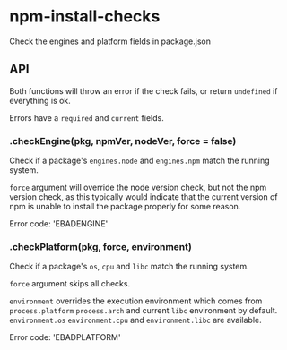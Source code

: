 # npm-install-checks

Check the engines and platform fields in package.json

## API

Both functions will throw an error if the check fails, or return
`undefined` if everything is ok.

Errors have a `required` and `current` fields.

### .checkEngine(pkg, npmVer, nodeVer, force = false)

Check if a package's `engines.node` and `engines.npm` match the running system.

`force` argument will override the node version check, but not the npm
version check, as this typically would indicate that the current version of
npm is unable to install the package properly for some reason.

Error code: 'EBADENGINE'

### .checkPlatform(pkg, force, environment)

Check if a package's `os`, `cpu` and `libc` match the running system.

`force` argument skips all checks.

`environment` overrides the execution environment which comes from `process.platform` `process.arch` and current `libc` environment by default. `environment.os` `environment.cpu` and `environment.libc` are available.

Error code: 'EBADPLATFORM'
